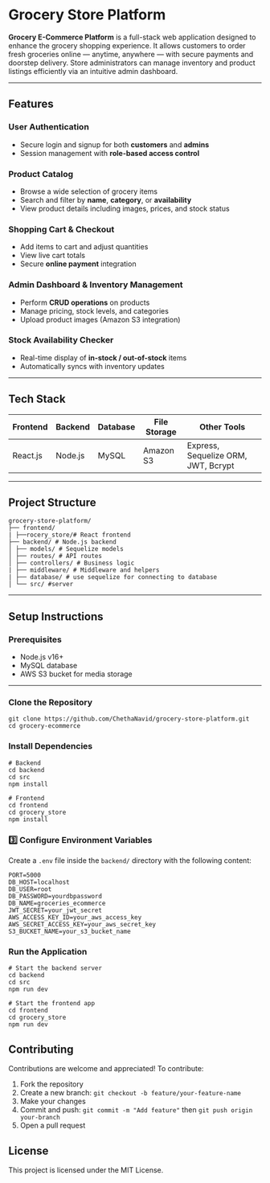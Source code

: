 # Grocery Store Platform

**Grocery E-Commerce Platform** is a full-stack web application designed to enhance the grocery shopping experience. It allows customers to order fresh groceries online — anytime, anywhere — with secure payments and doorstep delivery. Store administrators can manage inventory and product listings efficiently via an intuitive admin dashboard.

---

## Features

### User Authentication
- Secure login and signup for both **customers** and **admins**
- Session management with **role-based access control**

### Product Catalog
- Browse a wide selection of grocery items
- Search and filter by **name**, **category**, or **availability**
- View product details including images, prices, and stock status

### Shopping Cart & Checkout
- Add items to cart and adjust quantities
- View live cart totals
- Secure **online payment** integration

### Admin Dashboard & Inventory Management
- Perform **CRUD operations** on products
- Manage pricing, stock levels, and categories
- Upload product images (Amazon S3 integration)

### Stock Availability Checker
- Real-time display of **in-stock / out-of-stock** items
- Automatically syncs with inventory updates

---

## Tech Stack

| Frontend   | Backend   | Database  | File Storage | Other Tools             |
|------------|-----------|-----------|--------------|--------------------------|
| React.js   | Node.js   | MySQL     | Amazon S3    | Express, Sequelize ORM, JWT, Bcrypt |

---

## Project Structure
```
grocery-store-platform/
├── frontend/ 
| ├──rocery_store/# React frontend
├── backend/ # Node.js backend
│ ├── models/ # Sequelize models
│ ├── routes/ # API routes
│ ├── controllers/ # Business logic
| ├── middleware/ # Middleware and helpers
| ├── database/ # use sequelize for connecting to database
│ └── src/ #server 
```

---

## Setup Instructions

### Prerequisites

- Node.js v16+
- MySQL database
- AWS S3 bucket for media storage

---

### Clone the Repository

```
git clone https://github.com/ChethaNavid/grocery-store-platform.git
cd grocery-ecommerce

```
### Install Dependencies
```
# Backend
cd backend
cd src
npm install

# Frontend
cd frontend
cd grocery_store
npm install
```

### 3️⃣ Configure Environment Variables

Create a `.env` file inside the `backend/` directory with the following content:

```
PORT=5000
DB_HOST=localhost
DB_USER=root
DB_PASSWORD=yourdbpassword
DB_NAME=groceries_ecommerce
JWT_SECRET=your_jwt_secret
AWS_ACCESS_KEY_ID=your_aws_access_key
AWS_SECRET_ACCESS_KEY=your_aws_secret_key
S3_BUCKET_NAME=your_s3_bucket_name
```
### Run the Application
```
# Start the backend server
cd backend
cd src
npm run dev

# Start the frontend app
cd frontend
cd grocery_store
npm run dev
```
## Contributing
Contributions are welcome and appreciated!
To contribute:
1. Fork the repository
2. Create a new branch: `git checkout -b feature/your-feature-name`
3. Make your changes
3. Commit and push: `git commit -m "Add feature"` then `git push origin your-branch`
4. Open a pull request
## License
This project is licensed under the MIT License.
